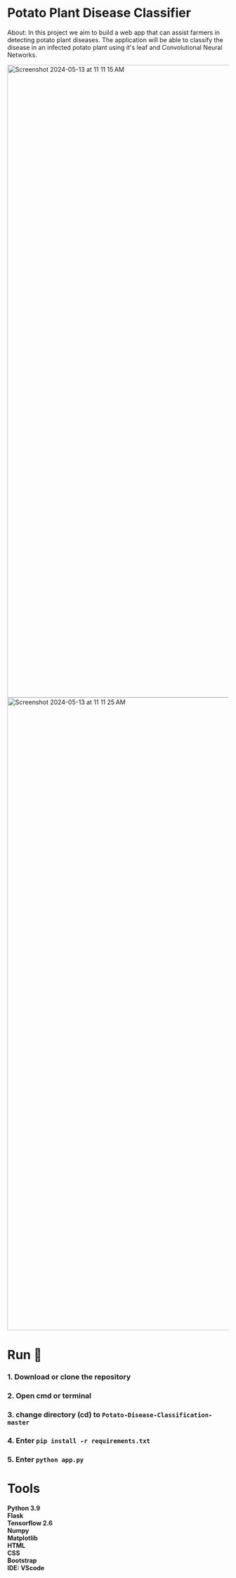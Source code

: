 # Potato Plant Disease Classifier
About: In this project we aim to build a web app that can assist farmers in detecting potato plant diseases. The application will be able to classify the disease in an infected potato plant using it's leaf and Convolutional Neural Networks.<br>



<img width="1439" alt="Screenshot 2024-05-13 at 11 11 15 AM" src="https://github.com/PaarthBhasin/potato-plant-disease-classifier/assets/90496636/60c1608f-c65b-43c4-9ef9-da153c64db46">

<img width="1439" alt="Screenshot 2024-05-13 at 11 11 25 AM" src="https://github.com/PaarthBhasin/potato-plant-disease-classifier/assets/90496636/24f23bba-9db1-43dd-8eb5-ebffc2f5206d">



# Run 🎯
### 1. Download or clone the repository
### 2. Open cmd or terminal
### 3. change directory (cd) to `Potato-Disease-Classification-master`
### 4. Enter `pip install -r requirements.txt`
### 5. Enter `python app.py`

# Tools
**Python 3.9** <br>
**Flask**<br>
**Tensorflow 2.6**<br>
**Numpy**<br>
**Matplotlib**<br>
**HTML**<br>
**CSS**<br>
**Bootstrap**<br>
**IDE: VScode**<br>

